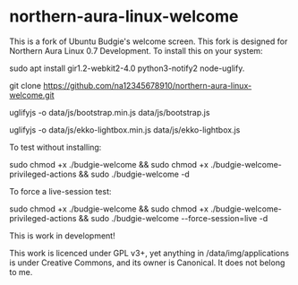 # northern-aura-linux-welcome
This is a fork of Ubuntu Budgie's welcome screen. This fork is designed for Northern Aura Linux 0.7 Development.
To install this on your system:

sudo apt install gir1.2-webkit2-4.0 python3-notify2 node-uglify.

git clone https://github.com/na12345678910/northern-aura-linux-welcome.git

uglifyjs -o data/js/bootstrap.min.js data/js/bootstrap.js

uglifyjs -o data/js/ekko-lightbox.min.js data/js/ekko-lightbox.js

To test without installing:

sudo chmod +x ./budgie-welcome && sudo chmod +x ./budgie-welcome-privileged-actions && sudo ./budgie-welcome -d

To force a live-session test:

sudo chmod +x ./budgie-welcome && sudo chmod +x ./budgie-welcome-privileged-actions && sudo ./budgie-welcome --force-session=live -d

This is work in development!

This work is licenced under GPL v3+, yet anything in /data/img/applications is under Creative Commons, and its owner is Canonical. It does not belong to me.